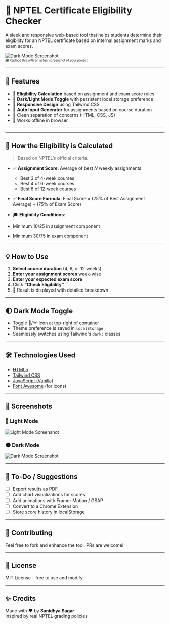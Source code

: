 # 📜 NPTEL Certificate Eligibility Checker

A sleek and responsive web-based tool that helps students determine their eligibility for an NPTEL certificate based on internal assignment marks and exam scores.

![Dark Mode Screenshot](https://i.imgur.com/OZ5HTkE.png)  
<sub><sup>🖼️ Replace this with an actual screenshot of your project</sup></sub>

---

## 🚀 Features

- 🎯 **Eligibility Calculation** based on assignment and exam score rules  
- 🌙 **Dark/Light Mode Toggle** with persistent local storage preference  
- 📱 **Responsive Design** using Tailwind CSS  
- 🧠 **Auto Input Generator** for assignments based on course duration  
- 🧾 Clean separation of concerns (HTML, CSS, JS)  
- 💾 Works offline in browser  

---


---

## 🧮 How the Eligibility is Calculated

> Based on NPTEL’s official criteria.

- ✅ **Assignment Score**: Average of best _N_ weekly assignments  
  - Best 3 of 4-week courses  
  - Best 4 of 6-week courses  
  - Best 8 of 12-week courses  
- ✅ **Final Score Formula**:
Final Score = (25% of Best Assignment Average) + (75% of Exam Score)


- 🎓 **Eligibility Conditions**:
- Minimum 10/25 in assignment component  
- Minimum 30/75 in exam component  

---

## 💡 How to Use

1. **Select course duration** (4, 6, or 12 weeks)  
2. **Enter your assignment scores** week-wise  
3. **Enter your expected exam score**  
4. Click **“Check Eligibility”**  
5. 🎉 Result is displayed with detailed breakdown  

---

## 🌓 Dark Mode Toggle

- Toggle 🌙/☀️ icon at top-right of container  
- Theme preference is saved in `localStorage`  
- Seamlessly switches using Tailwind's `dark:` classes  

---

## 🛠️ Technologies Used

- [HTML5](https://developer.mozilla.org/en-US/docs/Web/Guide/HTML/HTML5)  
- [Tailwind CSS](https://tailwindcss.com/)  
- [JavaScript (Vanilla)](https://developer.mozilla.org/en-US/docs/Web/JavaScript)  
- [Font Awesome](https://fontawesome.com/) (for icons)  

---

## 📸 Screenshots

### 🔆 Light Mode  
![Light Mode Screenshot](https://i.imgur.com/VyMcYrT.png)

### 🌑 Dark Mode  
![Dark Mode Screenshot](https://i.imgur.com/OZ5HTkE.png)

---

## 📌 To-Do / Suggestions

- [ ] Export results as PDF  
- [ ] Add chart visualizations for scores  
- [ ] Add animations with Framer Motion / GSAP  
- [ ] Convert to a Chrome Extension  
- [ ] Store score history in localStorage  

---

## 🤝 Contributing

Feel free to fork and enhance the tool. PRs are welcome!

---

## 📄 License

MIT License – free to use and modify.

---

## ✨ Credits

Made with ❤️ by **Sanidhya Sagar**  
Inspired by real NPTEL grading policies


